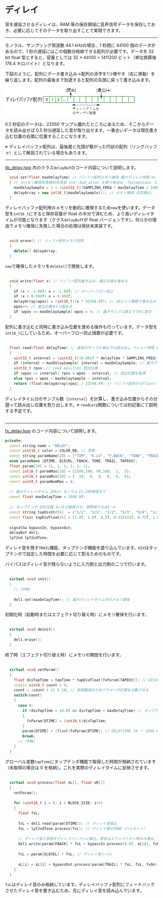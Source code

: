 # ディレイ

音を遅延させるディレイは、RAM 等の保存領域に音声信号データを保存しておき、必要に応じてそのデータを取り出すことで実現できます。

---

モノラル、サンプリング周波数 44.1 kHzの場合、1 秒間に 44100 個のデータがあるので、1 秒の遅延にはこの個数分格納できる配列が必要です。データを 32 bit float 型とすると、容量としては 32 × 44100 = 1411200 ビット（単位換算後 176.4 キロバイト）となります。

下図のように、配列にデータ書き込み→配列の添字を1つ増やす（右に移動）を繰り返します。配列の最後まで到達すると配列の先頭に戻って書き込みます。

![Array](img/250_001.png) 

0.5 秒前のデータは、22050 サンプル離れたところにあるため、そこからデータを読み出せば 0.5 秒分遅延した音が取り出せます。一番古いデータは現在書き込む位置の右隣に位置することになります。

※ ディレイバッファ配列は、最後尾と先頭が繋がった円状の配列（リングバッファ）として解説されている場合もあります。


---

[lib_delay.hpp](https://github.com/kanengomibako/Sodium/blob/main/Src/example/lib_delay.hpp) 内のクラス`delayBuf`のコード内容について説明します。

```c++
  void set(float maxDelayTime) // バッファ配列メモリ確保 最大ディレイ時間 ms
  { // ※メモリ確保失敗検知未実装 std::bad_alloc を使う場合は -fexceptions コンパイルオプションが必要
    maxDelaySample = 1 + (uint32_t)(SAMPLING_FREQ * maxDelayTime / 1000.0f); // 最大サンプル数計算
    delayArray = new int16_t[maxDelaySample](); // メモリ確保（0初期化）
  }
```
ディレイバッファ配列用のメモリを動的に確保するため`new`を使います。データ型を`int16_t`にすると保存容量が float の半分で済むため、より長いディレイタイムが可能となります（クラス`delayBufF`が float バージョンです）。何らかの理由でメモリ確保に失敗した場合の処理は現状未実装です。<br>
<br>

```c++
  void erase() // バッファ配列メモリ削除
  {
    delete[] delayArray;
  }
```
`new`で確保したメモリを`delete[]`で開放します。<br>
<br>

```c++
  void write(float x) // バッファ配列書き込み、書込位置を進める
  {
    if (x < -1.00f) x = -1.00f; // オーバーフロー防止
    if (x > 0.999f) x = 0.999f;
    delayArray[wpos] = (int16_t)(x * 32768.0f); // 16ビット整数で書き込み
    wpos++; // 書込位置を1つ進める
    if (wpos == maxDelaySample) wpos = 0; // 最大サンプル数までで0に戻す
  }
```
配列に書き込むと同時に書き込み位置を進める操作も行っています。データ型を`int16_t`にしているため、オーバーフロー防止措置が必要です。<br>
<br>

```c++
  float read(float delayTime) // 通常のサンプル単位での読み出し ディレイ時間 ms
  {
    uint32_t interval = (uint32_t)(0.001f * delayTime * SAMPLING_FREQ); // 書込位置と読出位置の間隔を計算
    if (interval > maxDelaySample) interval = maxDelaySample; // 最大ディレイ時間を超えないようにする
    uint32_t rpos; // read position 読出位置
    if (wpos >= interval) rpos = wpos - interval; // 読出位置を取得
    else rpos = wpos + maxDelaySample - interval;
    return (float)delayArray[rpos] / 32768.0f; // バッファ配列からfloat(-1～1)で読み出し
  }
```
ディレイタイム分のサンプル数（`interval`）を計算し、書き込み位置からその分遡って読み出し位置を割り出します。※ `readLerp`関数については別記事にて説明する予定です。<br>
<br>

---
[fx_delay.hpp](https://github.com/kanengomibako/Sodium/blob/main/Src/example/fx_delay.hpp) のコード内容について説明します。

```c++
private:
  const string name = "DELAY";
  const uint16_t color = COLOR_RB; // 赤青
  const string paramName[20] = {"TIM", "E.LV", "F.BACK", "TONE", "TRAIL", "DIV"};
  enum paramName {DTIME, ELEVEL, FBACK, TONE, TRAIL, TAPDIV};
  float param[20] = {1, 1, 1, 1, 1, 1};
  const int16_t paramMax[20] = {1500,100, 99,100,  1,  5};
  const int16_t paramMin[20] = {  10,  0,  0,  0,  0,  0};
  const uint8_t paramNumMax = 6;

  // 最大ディレイタイム 16bit モノラルで2.5秒程度まで
  const float maxDelayTime = 1500.0f;

  // タップテンポ DIV定数 0←→5で循環させ、実際使うのは1～4
  const string tapDivStr[6]  = {"1/1", "1/1", "1/2", "1/3", "3/4", "1/1"};
  const float tapDivFloat[6] = {1.0f, 1.0f, 0.5f, 0.333333f, 0.75f, 1.0f};

  signalSw bypassIn, bypassOut;
  delayBuf del1;
  lpf2nd lpf2ndTone;
```
ディレイ音を残す`TRAIL`機能、タップテンポ機能を盛り込んでいます。`DIV`はタップテンポで設定した時間を必要に応じて割るためのものです。

バイパスはディレイ音が残らないように入力側と出力側の二つで行います。<br>
<br>

```c++
  virtual void init()
  {
    //（中略）

    del1.set(maxDelayTime); // 最大ディレイタイム分のメモリ確保
  }
```
初期化時（起動時またはエフェクト切り替え時）にメモリ確保を行います。<br>
<br>

```c++
  virtual void deinit()
  {
    del1.erase();
  }
```
終了時（エフェクト切り替え時）にメモリの開放を行います。<br>
<br>

```c++
  virtual void setParam()
  {
    float divTapTime = tapTime * tapDivFloat[fxParam[TAPDIV]]; // DIV計算済タップ時間
    static uint8_t count = 0;
    count = (count + 1) % 10; // 負荷軽減のためパラメータ計算を分散させる
    switch(count)
    {
      case 0:
        if (divTapTime > 10.0f && divTapTime < maxDelayTime) // タップテンポ設定時
        {
          fxParam[DTIME] = (int16_t)divTapTime;
        }
        param[DTIME] = (float)fxParam[DTIME]; // DELAYTIME 10 ～ 1500 ms
        break;
      //（中略）
    }
  }
```
グローバル変数`tapTime`にタップテンポ機能で取得した時間が格納されています（未取得の場合は 0 を格納）。これを実際のディレイタイムに反映させます。<br>
<br>

```c++
  virtual void process(float xL[], float xR[])
  {
    setParam();

    for (uint16_t i = 0; i < BLOCK_SIZE; i++)
    {
      float fxL;

      fxL = del1.read(param[DTIME]); // ディレイ音読込
      fxL = lpf2ndTone.process(fxL); // ディレイ音のTONE（ハイカット）

      // ディレイ音と原音をディレイバッファに書込、原音はエフェクトオン時のみ書込
      del1.write(param[FBACK] * fxL + bypassIn.process(0.0f, xL[i], fxOn));

      fxL = param[ELEVEL] * fxL; // ディレイ音レベル

      xL[i] = xL[i] + bypassOut.process(param[TRAIL] * fxL, fxL, fxOn); // TRAIL ON時ディレイ音残す
    }
  }
```
`fxL`はディレイ音のみ格納しています。ディレイバッファ配列にフィードバックさせたディレイ音を書き込むため、先にディレイ音を読み込んでいます。
